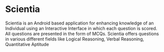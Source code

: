 # Scientia

Scientia is an Android based application for enhancing knowledge of an Individual using an Interactive Interface in which each question is scored. All questions are presented in the form of MCQs. Scientia offers questions in various different fields like Logical Reasoning, Verbal Reasoning, Quantitative Aptitude

